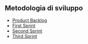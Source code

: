 ## Metodologia di sviluppo

- [Product Backlog](product-backlog.xlsx)
- [First Sprint](first-sprint.md)
- [Second Sprint](second_sprint.md)
- [Third Sprint](third_sprint.md)
